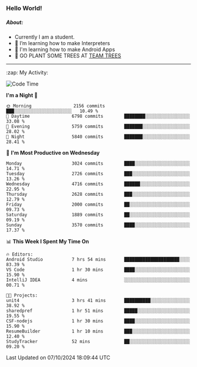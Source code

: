 ### Hello World!

##### About:
- Currently I am a student.
- 🌱 I’m learning how to make Interpreters
- 🌱 I'm learning how to make Android Apps
- 🌱 GO PLANT SOME TREES AT [TEAM TREES](https://teamtrees.org/)

---
  <summary>:zap: My Activity:</summary>
  
<!--START_SECTION:waka-->
![Code Time](http://img.shields.io/badge/Code%20Time-1%2C491%20hrs%205%20mins-blue)

**I'm a Night 🦉** 

```text
🌞 Morning                2156 commits        ███░░░░░░░░░░░░░░░░░░░░░░   10.49 % 
🌆 Daytime                6798 commits        ████████░░░░░░░░░░░░░░░░░   33.08 % 
🌃 Evening                5759 commits        ███████░░░░░░░░░░░░░░░░░░   28.02 % 
🌙 Night                  5840 commits        ███████░░░░░░░░░░░░░░░░░░   28.41 % 
```
📅 **I'm Most Productive on Wednesday** 

```text
Monday                   3024 commits        ████░░░░░░░░░░░░░░░░░░░░░   14.71 % 
Tuesday                  2726 commits        ███░░░░░░░░░░░░░░░░░░░░░░   13.26 % 
Wednesday                4716 commits        ██████░░░░░░░░░░░░░░░░░░░   22.95 % 
Thursday                 2628 commits        ███░░░░░░░░░░░░░░░░░░░░░░   12.79 % 
Friday                   2000 commits        ██░░░░░░░░░░░░░░░░░░░░░░░   09.73 % 
Saturday                 1889 commits        ██░░░░░░░░░░░░░░░░░░░░░░░   09.19 % 
Sunday                   3570 commits        ████░░░░░░░░░░░░░░░░░░░░░   17.37 % 
```


📊 **This Week I Spent My Time On** 

```text
🔥 Editors: 
Android Studio           7 hrs 54 mins       █████████████████████░░░░   83.39 % 
VS Code                  1 hr 30 mins        ████░░░░░░░░░░░░░░░░░░░░░   15.90 % 
IntelliJ IDEA            4 mins              ░░░░░░░░░░░░░░░░░░░░░░░░░   00.71 % 

🐱‍💻 Projects: 
unit4                    3 hrs 41 mins       ██████████░░░░░░░░░░░░░░░   38.92 % 
sharedpref               1 hr 51 mins        █████░░░░░░░░░░░░░░░░░░░░   19.55 % 
CSF-nodejs               1 hr 30 mins        ████░░░░░░░░░░░░░░░░░░░░░   15.90 % 
ResumeBuilder            1 hr 10 mins        ███░░░░░░░░░░░░░░░░░░░░░░   12.40 % 
StudyTracker             52 mins             ██░░░░░░░░░░░░░░░░░░░░░░░   09.20 % 
```


 Last Updated on 07/10/2024 18:09:44 UTC
<!--END_SECTION:waka-->
